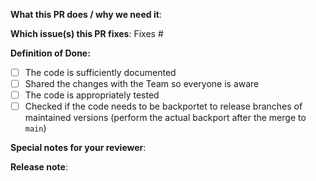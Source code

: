 **What this PR does / why we need it**:

**Which issue(s) this PR fixes**:
Fixes #

**Definition of Done:**
- [ ] The code is sufficiently documented
- [ ] Shared the changes with the Team so everyone is aware
- [ ] The code is appropriately tested
- [ ] Checked if the code needs to be backportet to release branches of maintained versions (perform the actual backport after the merge to `main`)

**Special notes for your reviewer**:

**Release note**:
<!--  Write your release note:
1. Enter your release note in the below block.
2. If no release note is required, just write "NONE" within the block.

Format of block header: <category> <target_group>
Possible values:
- category:       breaking|feature|bugfix|doc|other
- target_group:   user|operator|developer|dependency
-->
```feature user

```
